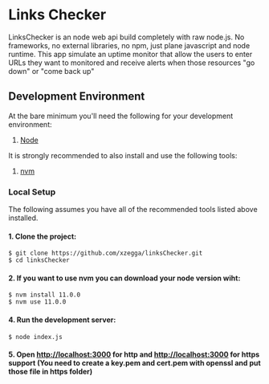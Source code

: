 # Links Checker


LinksChecker is an node web api build completely with raw node.js. No frameworks, no external libraries, no npm, just plane javascript and node runtime. 
This app simulate an uptime monitor that allow the users to enter URLs they want to monitored and receive alerts when those resources "go down" or "come back up"

## Development Environment

At the bare minimum you'll need the following for your development environment:

1. [Node](https://nodejs.org/en/)

It is strongly recommended to also install and use the following tools:

1. [nvm](https://github.com/nvm-sh/nvm)

### Local Setup

The following assumes you have all of the recommended tools listed above installed.

#### 1. Clone the project:

    $ git clone https://github.com/xzegga/linksChecker.git
    $ cd linksChecker

#### 2. If you want to use nvm you can download your node version wiht:

    $ nvm install 11.0.0
    $ nvm use 11.0.0

#### 4. Run the development server:

    $ node index.js

#### 5. Open [http://localhost:3000](http://localhost:3000) for http and [http://localhost:3000](https://localhost:3001) for https support (You need to create a key.pem and cert.pem with openssl and put those file in https folder)



